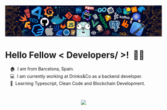<p align="center"><img src="https://raw.githubusercontent.com/KevinPatel04/KevinPatel04/master/header.png"></p>

<h1>Hello Fellow < Developers/ >!&nbsp;&nbsp;👋🏼</h1>

<p>
&nbsp;&nbsp;&nbsp;&nbsp;🏠&nbsp;&nbsp;I am from Barcelona, Spain.<br/>
&nbsp;&nbsp;&nbsp;&nbsp;💻&nbsp;&nbsp;I am currently working at Drinks&Co as a backend developer.&nbsp;&nbsp;&nbsp;&nbsp;<br/>
&nbsp;&nbsp;&nbsp;&nbsp;🌱&nbsp;&nbsp;Learning Typescript, Clean Code and Blockchain Development.
</p>

<br/>

<p align="center">
    <a href="https://www.linkedin.com/in/ivangasa/">
        <img src="https://img.shields.io/badge/-LINKEDIN-0077B5?style=for-the-badge&logo=Linkedin&logoColor=white"/>
    </a>
</p>
